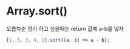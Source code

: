# Array.sort()

오름차순 정리 하고 싶을때는 return 값에 a-b를 넣자

```jsx
[1, 5, 3, 4, 2].sort((a, b) => a - b);
```
